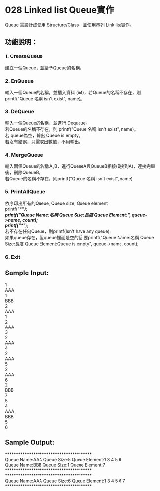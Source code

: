 ﻿# 028 Linked list Queue實作 
Queue 需設計成使用 Structure/Class，並使用串列 Link list實作。

## 功能說明： 
### 1. CreateQueue
建立一個Queue，並給予Queue的名稱。  

### 2. EnQueue 
輸入一個Queue的名稱，並插入資料 (int)，若Queue的名稱不存在，則 printf("Queue 名稱 isn't exist", name)。  

### 3. DeQueue 
輸入一個Queue的名稱，並進行 Dequeue。  
若Queue的名稱不存在，則 printf("Queue 名稱 isn't exist", name)。  
若 queue為空，輸出 Queue is empty。  
若沒有錯誤，只需取出數值，不用輸出。  

### 4. MergeQueue 
輸入兩個Queue的名稱Ａ,B，進行QueueA與QueueB相接(B接到A)，連接完畢後，刪除QueueB。  
若Queue的名稱不存在，則printf("Queue 名稱 isn't exist", name)  

### 5. PrintAllQueue 
依序印出所有的Queue, Queue size, Queue element  
printf("\****************************************");  
printf("Queue Name:名稱 Queue Size:長度 Queue Element:", queue->name, count);  
printf("\****************************************");  
若不存在任何Queue，則printf(Isn't have any queue);  
如果queue存在，但queue裡面是空的話 要printf("Queue Name:名稱 Queue Size:長度 Queue Element:Queue is empty", queue->name, count);  

### 6. Exit 


## Sample Input: 
1  
AAA  
1  
BBB  
2  
AAA  
1  
2  
AAA  
3  
2  
AAA  
4  
2  
AAA  
5  
2  
AAA  
6  
2  
BBB  
7  
5  
4  
AAA  
BBB  
5  
6  


## Sample Output: 
\****************************************  
Queue Name:AAA Queue Size:5 Queue Element:1 3 4 5 6  
Queue Name:BBB Queue Size:1 Queue Element:7  
\****************************************  
\****************************************  
Queue Name:AAA Queue Size:6 Queue Element:1 3 4 5 6 7  
\****************************************  